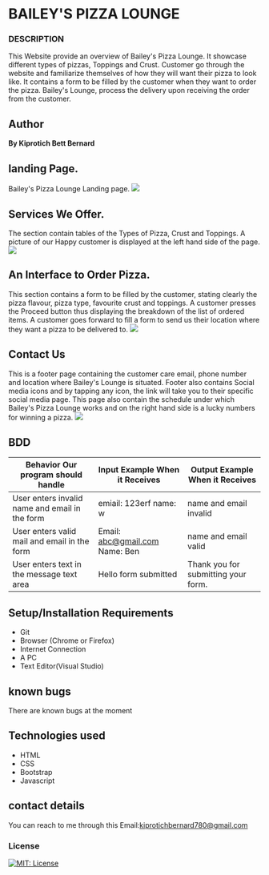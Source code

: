 # BAILEY'S PIZZA LOUNGE
### DESCRIPTION
This Website provide an overview of Bailey's Pizza Lounge.
It showcase different types of pizzas, Toppings and Crust. Customer go through the website and familiarize themselves of how they will want their pizza to look like. It contains a form to be filled by the customer when they  want to order the pizza. Bailey's Lounge, process the delivery upon receiving the order from the customer.


## Author
<p style="font-weight: 700;">By Kiprotich Bett Bernard</p>

## landing Page.
Bailey's Pizza Lounge Landing page.
 <image src= "#">

## Services We Offer.
The section contain tables of the Types of Pizza, Crust and Toppings. A picture of  our Happy customer is displayed at the left hand side of the page.
<image src= "#">

## An Interface to Order Pizza. 
This section contains a form to be filled by the customer, stating clearly the pizza flavour, pizza type, favourite crust and toppings. A customer presses the Proceed button thus displaying the breakdown of the list of ordered items.
A customer goes forward to fill a form to send us their location where they want a pizza to be delivered to.
<image src="#">

## Contact Us
This is a footer page containing the customer care email, phone number and location where Bailey's Lounge is situated.
Footer also contains Social media icons and by tapping any icon, the link will take you to their specific social media page. This page also contain the schedule under which Bailey's Pizza Lounge works and on the right hand side is a lucky numbers for winning a pizza.
<image src="#">




## BDD
| Behavior Our program should handle             | Input Example When it Receives | Output Example When it Receives     |
|------------------------------------------------|--------------------------------|-------------------------------------|
| User enters invalid name and email in the form | emiail: 123erf name: w         | name and email invalid              |
| User enters valid mail and email in the form   | Email: abc@gmail.com     Name: Ben | name and email valid            |
| User enters text in the message text area      | Hello form submitted           | Thank you for submitting your form. |

## Setup/Installation Requirements
* Git <br>
* Browser (Chrome or Firefox) <br>
* Internet Connection <br>
* A PC <br>
* Text Editor(Visual Studio) <br>
## known bugs
There are known bugs at the moment
## Technologies used <br>
* HTML <br>
* CSS <br>
* Bootstrap <br>
* Javascript <br>
## contact details
You can reach to me through this Email:kiprotichbernard780@gmail.com


### License

[![MIT: License](https://img.shields.io/badge/License-MIT-yellow.svg)](https://opensource.org/licenses/MIT)